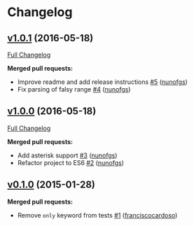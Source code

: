 # Changelog

## [v1.0.1](https://github.com/seegno/range-specifier-parser/tree/v1.0.1) (2016-05-18)
[Full Changelog](https://github.com/seegno/range-specifier-parser/compare/v1.0.0...v1.0.1)

**Merged pull requests:**

- Improve readme and add release instructions [\#5](https://github.com/seegno/range-specifier-parser/pull/5) ([nunofgs](https://github.com/nunofgs))
- Fix parsing of falsy range [\#4](https://github.com/seegno/range-specifier-parser/pull/4) ([nunofgs](https://github.com/nunofgs))

## [v1.0.0](https://github.com/seegno/range-specifier-parser/tree/v1.0.0) (2016-05-18)
[Full Changelog](https://github.com/seegno/range-specifier-parser/compare/v0.1.0...v1.0.0)

**Merged pull requests:**

- Add asterisk support [\#3](https://github.com/seegno/range-specifier-parser/pull/3) ([nunofgs](https://github.com/nunofgs))
- Refactor project to ES6 [\#2](https://github.com/seegno/range-specifier-parser/pull/2) ([nunofgs](https://github.com/nunofgs))

## [v0.1.0](https://github.com/seegno/range-specifier-parser/tree/v0.1.0) (2015-01-28)
**Merged pull requests:**

- Remove `only` keyword from tests [\#1](https://github.com/seegno/range-specifier-parser/pull/1) ([franciscocardoso](https://github.com/franciscocardoso))
